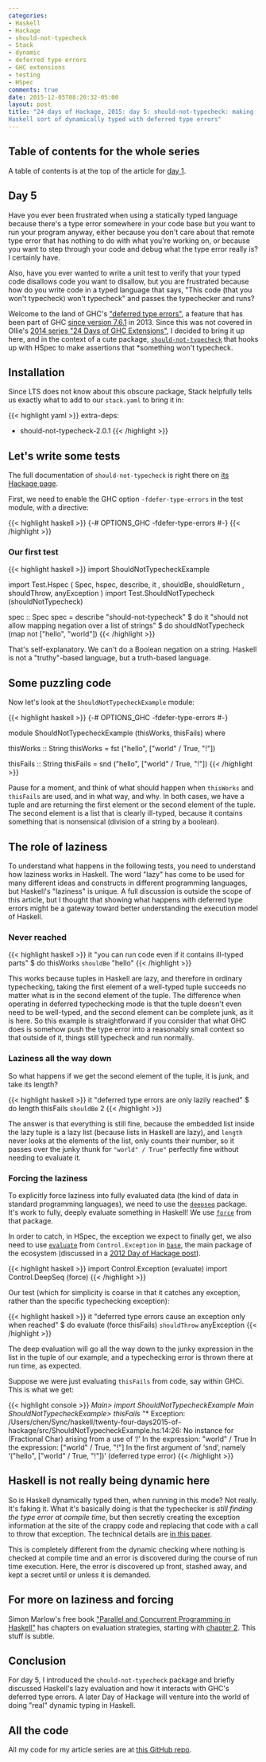 ```yaml
---
categories:
- Haskell
- Hackage
- should-not-typecheck
- Stack
- dynamic
- deferred type errors
- GHC extensions
- testing
- HSpec
comments: true
date: 2015-12-05T08:20:32-05:00
layout: post
title: "24 days of Hackage, 2015: day 5: should-not-typecheck: making
Haskell sort of dynamically typed with deferred type errors"
---
```

## Table of contents for the whole series

A table of contents is at the top of the article for [day 1](/blog/2015/11/30/haskell-tidbits-24-days-of-hackage-2015-day-1-introduction-and-stack/).

## Day 5

Have you ever been frustrated when using a statically typed language
because there's a type error somewhere in your code base but you want
to run your program anyway, either because you don't care about that
remote type error that has nothing to do with what you're working on,
or because you want to step through your code and debug what the type
error really is? I certainly have.

Also, have you ever wanted to write a unit test to verify that your
typed code disallows code you want to disallow, but you are
frustrated because how do you write code in a typed language that
says, "This code (that you won't typecheck) won't typecheck" and passes
the typechecker and runs?

Welcome to the land of GHC's
["deferred type errors"](https://ghc.haskell.org/trac/ghc/wiki/DeferErrorsToRuntime),
a feature that has been part of GHC [since version 7.6.1](https://downloads.haskell.org/~ghc/7.6.1/docs/html/users_guide/defer-type-errors.html) in 2013. Since
this was not covered in Ollie's
[2014 series "24 Days of GHC Extensions"](https://ocharles.org.uk/blog/pages/2014-12-01-24-days-of-ghc-extensions.html),
I decided to bring it up here, and in the context of a cute package, [`should-not-typecheck`](https://hackage.haskell.org/package/should-not-typecheck)
that hooks up with HSpec to make assertions that *something won't
typecheck.

<!--more-->

## Installation

Since LTS does not know about this obscure package, Stack helpfully
tells us exactly what to add to our `stack.yaml` to bring it in:

{{< highlight yaml >}}
extra-deps:
- should-not-typecheck-2.0.1
{{< /highlight >}}

## Let's write some tests

The full documentation of `should-not-typecheck` is right there on
[its Hackage page](https://hackage.haskell.org/package/should-not-typecheck).

First, we need to enable the GHC option `-fdefer-type-errors` in the
test module, with a directive:

{{< highlight haskell >}}
{-# OPTIONS_GHC -fdefer-type-errors #-}
{{< /highlight >}}

### Our first test

{{< highlight haskell >}}
import ShouldNotTypecheckExample

import Test.Hspec ( Spec, hspec, describe, it
                  , shouldBe, shouldReturn
                  , shouldThrow, anyException
                  )
import Test.ShouldNotTypecheck (shouldNotTypecheck)

spec :: Spec
spec =
  describe "should-not-typecheck" $ do
    it "should not allow mapping negation over a list of strings" $ do
      shouldNotTypecheck (map not ["hello", "world"])
{{< /highlight >}}

That's self-explanatory. We can't do a Boolean negation on a
string. Haskell is not a "truthy"-based language, but a truth-based
language.

## Some puzzling code

Now let's look at the `ShouldNotTypecheckExample` module:

{{< highlight haskell >}}
{-# OPTIONS_GHC -fdefer-type-errors #-}

module ShouldNotTypecheckExample (thisWorks, thisFails) where

thisWorks :: String
thisWorks =
  fst ("hello", ["world" / True, "!"])

thisFails :: String
thisFails =
  snd ("hello", ["world" / True, "!"])
{{< /highlight >}}

Pause for a moment, and think of what should happen when `thisWorks`
and `thisFails` are used, and in what way, and why. In both cases, we
have a tuple and are returning the first element or the second element of
the tuple. The second element is a list that is clearly ill-typed,
because it contains something that is nonsensical (division of a
string by a boolean).

## The role of laziness

To understand what happens in the following tests, you need to
understand how laziness works in Haskell. The word "lazy" has come to
be used for many different ideas and constructs in different
programming languages, but Haskell's "laziness" is unique. A full
discussion is outside the scope of this article, but I thought that
showing what happens with deferred type errors might be a gateway
toward better understanding the execution model of Haskell.

### Never reached

{{< highlight haskell >}}
    it "you can run code even if it contains ill-typed parts" $ do
      thisWorks `shouldBe` "hello"
{{< /highlight >}}

This works because tuples in Haskell are lazy, and therefore in
ordinary typechecking, taking the first element of a well-typed tuple
succeeds no matter what is in the second element of the tuple. The
difference when operating in deferred typechecking mode is that the
tuple doesn't even need to be well-typed, and the second element can
be complete junk, as it is here. So this example is straightforward if
you consider that what GHC does is somehow push the type error into a
reasonably small context so that outside of it, things still typecheck
and run normally.

### Laziness all the way down

So what happens if we get the second element of the tuple, it is junk,
and take its length?

{{< highlight haskell >}}
    it "deferred type errors are only lazily reached" $ do
      length thisFails `shouldBe` 2
{{< /highlight >}}

The answer is that everything is still fine, because the embedded list
inside the lazy tuple is a lazy list (because lists in Haskell are
lazy), and `length` never looks at the elements of the list, only
counts their number, so it passes over the junky thunk for `"world" /
True"` perfectly fine without needing to evaluate it.

### Forcing the laziness

To explicitly force laziness into fully evaluated data (the kind of
data in standard programming languages), we need to use the
[`deepseq`](https://hackage.haskell.org/package/deepseq) package. It's
work to fully, deeply evaluate something in Haskell! We use
[`force`](https://hackage.haskell.org/package/deepseq-1.4.1.2/docs/Control-DeepSeq.html#v:force)
from that package.

In order to catch, in HSpec, the exception we expect to finally get, we
also need to use
[`evaluate`](https://hackage.haskell.org/package/base-4.8.1.0/docs/Control-Exception.html#v:evaluate)
from `Control.Exception` in
[`base`](https://hackage.haskell.org/package/base), the main package
of the ecosystem (discussed
in a [2012 Day of Hackage post](https://ocharles.org.uk/blog/posts/2012-12-23-24-days-of-hackage-base.html)).

{{< highlight haskell >}}
import Control.Exception (evaluate)
import Control.DeepSeq (force)
{{< /highlight >}}

Our test (which for simplicity is coarse in that it catches any
exception, rather than the specific typechecking exception):

{{< highlight haskell >}}
    it "deferred type errors cause an exception only when reached" $ do
      evaluate (force thisFails) `shouldThrow` anyException
{{< /highlight >}}

The deep evaluation will go all the way down to the junky expression
in the list in the tuple of our example, and a typechecking error is
thrown there at run time, as expected.

Suppose we were just evaluating `thisFails` from code, say within
GHCi. This is what we get:

{{< highlight console >}}
*Main> import ShouldNotTypecheckExample
*Main ShouldNotTypecheckExample> thisFails
"*** Exception: /Users/chen/Sync/haskell/twenty-four-days2015-of-hackage/src/ShouldNotTypecheckExample.hs:14:26:
    No instance for (Fractional Char) arising from a use of ‘/’
    In the expression: "world" / True
    In the expression: ["world" / True, "!"]
    In the first argument of ‘snd’, namely
      ‘("hello", ["world" / True, "!"])’
(deferred type error)
{{< /highlight >}}

## Haskell is not really being dynamic here

So is Haskell dynamically typed then, when running in this mode? Not
really. It's faking it. What it's basically doing is that the
typechecker is *still finding the type error at compile time*, but
then secretly creating the exception information at the site of the
crappy code and replacing that code with a call to throw that
exception. The technical details are
[in this paper](http://dreixel.net/research/pdf/epdtecp.pdf).

This is completely different from the dynamic checking where nothing
is checked at compile time and an error is discovered during the
course of run time execution. Here, the error is discovered up front,
stashed away, and kept a secret until or unless it is demanded.

## For more on laziness and forcing

Simon Marlow's free book
["Parallel and Concurrent Programming in Haskell"](http://chimera.labs.oreilly.com/books/1230000000929)
has chapters on evaluation strategies, starting with [chapter 2](http://chimera.labs.oreilly.com/books/1230000000929/ch02.html#sec_par-eval-sudoku2). This stuff is subtle.

## Conclusion

For day 5, I introduced the `should-not-typecheck` package and briefly
discussed Haskell's lazy evaluation and how it interacts with GHC's
deferred type errors. A later Day of Hackage will venture into the
world of doing "real" dynamic typing in Haskell.

## All the code

All my code for my article series are at
[this GitHub repo](https://github.com/FranklinChen/twenty-four-days2015-of-hackage).
